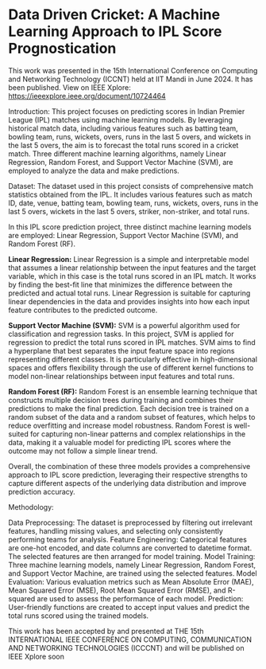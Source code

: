 # Data Driven Cricket: A Machine Learning Approach to IPL Score Prognostication

This work was presented in the 15th International Conference on Computing and Networking Technology (ICCNT) held at IIT Mandi in June 2024. It has been published. 
View on IEEE Xplore: https://ieeexplore.ieee.org/document/10724464

Introduction:
This project focuses on predicting scores in Indian Premier League (IPL) matches using machine learning models. By leveraging historical match data, including various features such as batting team, bowling team, runs, wickets, overs, runs in the last 5 overs, and wickets in the last 5 overs, the aim is to forecast the total runs scored in a cricket match. Three different machine learning algorithms, namely Linear Regression, Random Forest, and Support Vector Machine (SVM), are employed to analyze the data and make predictions.

Dataset:
The dataset used in this project consists of comprehensive match statistics obtained from the IPL. It includes various features such as match ID, date, venue, batting team, bowling team, runs, wickets, overs, runs in the last 5 overs, wickets in the last 5 overs, striker, non-striker, and total runs.

In this IPL score prediction project, three distinct machine learning models are employed: Linear Regression, Support Vector Machine (SVM), and Random Forest (RF). 

**Linear Regression:** Linear Regression is a simple and interpretable model that assumes a linear relationship between the input features and the target variable, which in this case is the total runs scored in an IPL match. It works by finding the best-fit line that minimizes the difference between the predicted and actual total runs. Linear Regression is suitable for capturing linear dependencies in the data and provides insights into how each input feature contributes to the predicted outcome.

**Support Vector Machine (SVM):** SVM is a powerful algorithm used for classification and regression tasks. In this project, SVM is applied for regression to predict the total runs scored in IPL matches. SVM aims to find a hyperplane that best separates the input feature space into regions representing different classes. It is particularly effective in high-dimensional spaces and offers flexibility through the use of different kernel functions to model non-linear relationships between input features and total runs.

**Random Forest (RF):** Random Forest is an ensemble learning technique that constructs multiple decision trees during training and combines their predictions to make the final prediction. Each decision tree is trained on a random subset of the data and a random subset of features, which helps to reduce overfitting and increase model robustness. Random Forest is well-suited for capturing non-linear patterns and complex relationships in the data, making it a valuable model for predicting IPL scores where the outcome may not follow a simple linear trend.

Overall, the combination of these three models provides a comprehensive approach to IPL score prediction, leveraging their respective strengths to capture different aspects of the underlying data distribution and improve prediction accuracy.

Methodology:

Data Preprocessing: The dataset is preprocessed by filtering out irrelevant features, handling missing values, and selecting only consistently performing teams for analysis.
Feature Engineering: Categorical features are one-hot encoded, and date columns are converted to datetime format. The selected features are then arranged for model training.
Model Training: Three machine learning models, namely Linear Regression, Random Forest, and Support Vector Machine, are trained using the selected features.
Model Evaluation: Various evaluation metrics such as Mean Absolute Error (MAE), Mean Squared Error (MSE), Root Mean Squared Error (RMSE), and R-squared are used to assess the performance of each model.
Prediction: User-friendly functions are created to accept input values and predict the total runs scored using the trained models.


This work has been accepted by and presented at THE 15th INTERNATIONAL IEEE CONFERENCE ON COMPUTING, COMMUNICATION AND NETWORKING TECHNOLOGIES (ICCCNT) and will be published on IEEE Xplore soon
